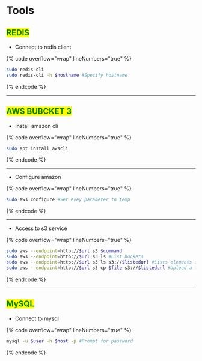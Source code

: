 # Tools

## <mark style="color:green;">REDIS</mark>

* Connect to redis client

{% code overflow="wrap" lineNumbers="true" %}
```bash
sudo redis-cli
sudo redis-cli -h $hostname #Specify hostname
```
{% endcode %}

***



## <mark style="color:green;">AWS BUBCKET 3</mark>

* Install amazon cli

{% code overflow="wrap" lineNumbers="true" %}
```bash
sudo apt install awscli
```
{% endcode %}

***

* Configure amazon

{% code overflow="wrap" lineNumbers="true" %}
```bash
sudo aws configure #Set evey parameter to temp
```
{% endcode %}

***

* Access to s3 service

{% code overflow="wrap" lineNumbers="true" %}
```bash
sudo aws --endpoint=http://$url s3 $command
sudo aws --endpoint=http://$url s3 ls #List buckets
sudo aws --endpoint=http://$url s3 ls s3://$listedurl #Lists elements in the bucket
sudo aws --endpoint=http://$url s3 cp $file s3://$listedurl #Upload a file to a bucket
```
{% endcode %}

***



## <mark style="color:green;">MySQL</mark>

* Connect to mysql

{% code overflow="wrap" lineNumbers="true" %}
```bash
mysql -u $user -h $host -p #Prompt for password
```
{% endcode %}
